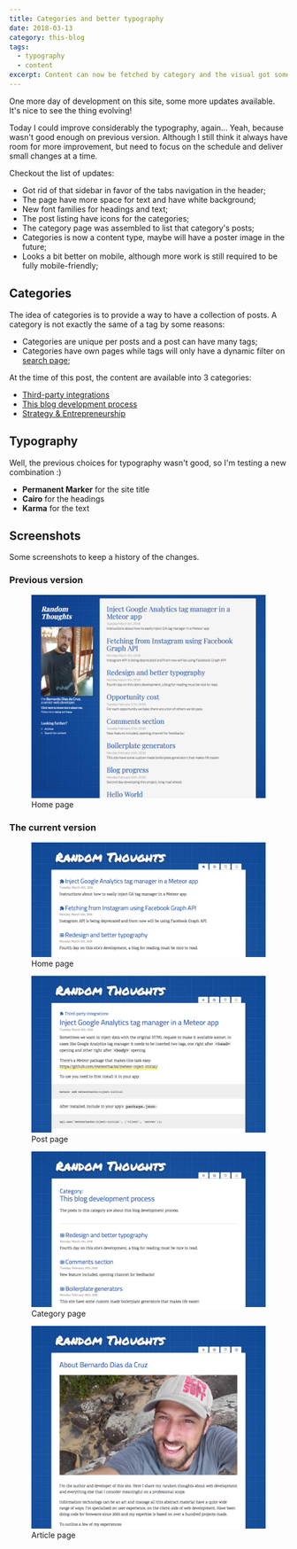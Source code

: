 ```yaml
---
title: Categories and better typography
date: 2018-03-13
category: this-blog
tags:
  - typography
  - content
excerpt: Content can now be fetched by category and the visual got some polishing for better readability.
---
```


One more day of development on this site, some more updates available. It's nice to see the thing evolving!

Today I could improve considerably the typography, again... Yeah, because wasn't good enough on previous version. Although I still think it always have room for more improvement, but need to focus on the schedule and deliver small changes at a time.

Checkout the list of updates:

- Got rid of that sidebar in favor of the tabs navigation in the header;
- The page have more space for text and have white background;
- New font families for headings and text;
- The post listing have icons for the categories;
- The category page was assembled to list that category's posts;
- Categories is now a content type, maybe will have a poster image in the future;
- Looks a bit better on mobile, although more work is still required to be fully mobile-friendly;

## Categories

The idea of categories is to provide a way to have a collection of posts. A category is not exactly the same of a tag by some reasons:

- Categories are unique per posts and a post can have many tags;
- Categories have own pages while tags will only have a dynamic filter on [search page](https://bernardodiasc.github.io/search/);

At the time of this post, the content are available into 3 categories:

- [Third-party integrations](https://bernardodiasc.github.io/category/third-party/)
- [This blog development process](https://bernardodiasc.github.io/category/this-blog/)
- [Strategy & Entrepreneurship](https://bernardodiasc.github.io/category/strategy/)

## Typography

Well, the previous choices for typography wasn't good, so I'm testing a new combination :)

- **Permanent Marker** for the site title
- **Cairo** for the headings
- **Karma** for the text

## Screenshots

Some screenshots to keep a history of the changes.

### Previous version

<figure>
  <img alt="Homepage of this blog's previous version" src="/content/posts/2018-03-13-categories-and-typography/previous.png" />
  <figcaption>Home page</figcaption>
</figure>

### The current version

<figure>
  <img alt="Homepage of this blog's current version" src="/content/posts/2018-03-13-categories-and-typography/current-home.png" />
  <figcaption>Home page</figcaption>
</figure>
<figure>
  <img alt="Post page of this blog's current version" src="/content/posts/2018-03-13-categories-and-typography/current-post.png" />
  <figcaption>Post page</figcaption>
</figure>
<figure>
  <img alt="Category page of this blog's current version" src="/content/posts/2018-03-13-categories-and-typography/current-category.png" />
  <figcaption>Category page</figcaption>
</figure>
<figure>
  <img alt="Article page of this blog's current version" src="/content/posts/2018-03-13-categories-and-typography/current-article.png" />
  <figcaption>Article page</figcaption>
</figure>
